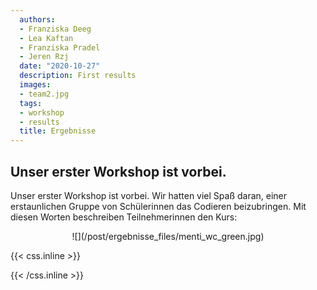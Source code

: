```yaml
---
  authors:
  - Franziska Deeg
  - Lea Kaftan
  - Franziska Pradel
  - Jeren Rzj
  date: "2020-10-27"
  description: First results
  images:
  - team2.jpg
  tags:
  - workshop
  - results
  title: Ergebnisse
---
```

  
  
  ## Unser erster Workshop ist vorbei.
<!--more-->
  Unser erster Workshop ist vorbei. Wir hatten viel Spaß daran, einer erstaunlichen Gruppe von Schülerinnen das Codieren beizubringen. Mit diesen Worten beschreiben Teilnehmerinnen den Kurs:
  
<p align="center">
![](/post/ergebnisse_files/menti_wc_green.jpg)


{{< css.inline >}}
<style>
.canon { background: white; width: 100%; height: auto;}
</style>
{{< /css.inline >}}

